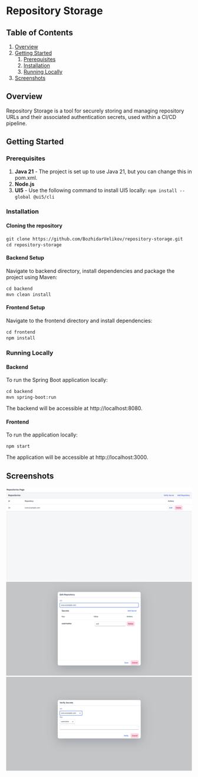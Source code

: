 # Repository Storage

## Table of Contents
1. [Overview](#overview)
2. [Getting Started](#getting-started)
   1. [Prerequisites](#prerequisites)
   2. [Installation](#installation)
   3. [Running Locally](#running-locally)
3. [Screenshots](#screenshots)

## Overview <a name="overview"></a>
Repository Storage is a tool for securely storing and managing repository URLs and their associated authentication 
secrets, used within a CI/CD pipeline.

## Getting Started <a name="getting-started"></a>
### Prerequisites
1. <b>Java 21</b> - The project is set up to use Java 21, but you can change this in pom.xml.
2. <b>Node.js</b>
3. <b>UI5</b> - Use the following command to install UI5 locally: `npm install --global @ui5/cli`
### Installation <a name="installation"></a>
#### Cloning the repository
```shell
git clone https://github.com/BozhidarVelikov/repository-storage.git
cd repository-storage
```
#### Backend Setup
Navigate to backend directory, install dependencies and package the project using Maven: 
```shell
cd backend
mvn clean install
```
#### Frontend Setup
Navigate to the frontend directory and install dependencies:
```shell
cd frontend
npm install
```

### Running Locally <a name="running-locally"></a>
#### Backend
To run the Spring Boot application locally:
```shell
cd backend
mvn spring-boot:run
```
The backend will be accessible at http://localhost:8080.

#### Frontend
To run the application locally:
```shell
npm start
```
The application will be accessible at http://localhost:3000.

## Screenshots <a name="screenshots"></a>
![Home](screenshots/home.png)
![Edit Repository](screenshots/edit.png)
![Verify Secret](screenshots/verify.png)
